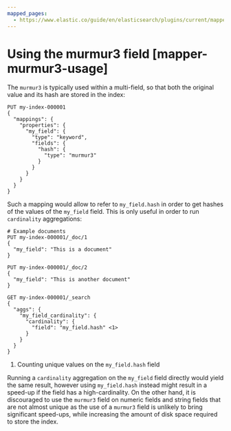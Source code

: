 ```yaml
---
mapped_pages:
  - https://www.elastic.co/guide/en/elasticsearch/plugins/current/mapper-murmur3-usage.html
---
```


# Using the murmur3 field [mapper-murmur3-usage]

The `murmur3` is typically used within a multi-field, so that both the original value and its hash are stored in the index:

```console
PUT my-index-000001
{
  "mappings": {
    "properties": {
      "my_field": {
        "type": "keyword",
        "fields": {
          "hash": {
            "type": "murmur3"
          }
        }
      }
    }
  }
}
```

Such a mapping would allow to refer to `my_field.hash` in order to get hashes of the values of the `my_field` field. This is only useful in order to run `cardinality` aggregations:

```console
# Example documents
PUT my-index-000001/_doc/1
{
  "my_field": "This is a document"
}

PUT my-index-000001/_doc/2
{
  "my_field": "This is another document"
}

GET my-index-000001/_search
{
  "aggs": {
    "my_field_cardinality": {
      "cardinality": {
        "field": "my_field.hash" <1>
      }
    }
  }
}
```

1. Counting unique values on the `my_field.hash` field


Running a `cardinality` aggregation on the `my_field` field directly would yield the same result, however using `my_field.hash` instead might result in a speed-up if the field has a high-cardinality. On the other hand, it is discouraged to use the `murmur3` field on numeric fields and string fields that are not almost unique as the use of a `murmur3` field is unlikely to bring significant speed-ups, while increasing the amount of disk space required to store the index.

